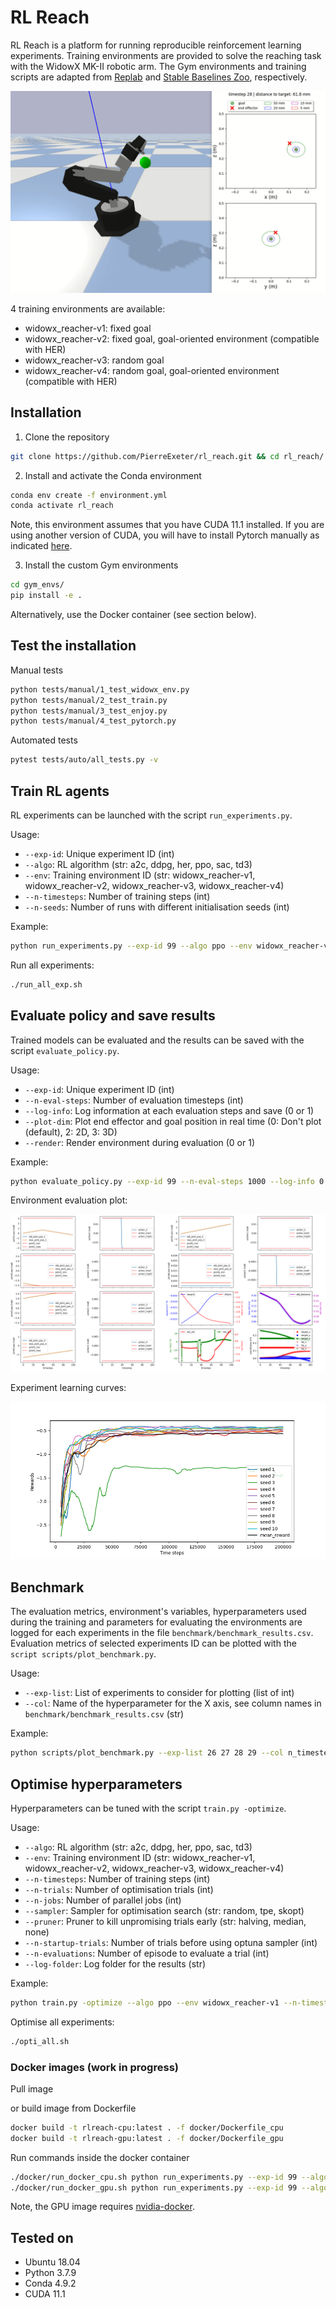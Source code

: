 # RL Reach
RL Reach is a platform for running reproducible reinforcement learning experiments. Training environments are provided to solve the reaching task with the WidowX MK-II robotic arm.
The Gym environments and training scripts are adapted from [Replab](https://github.com/bhyang/replab) and [Stable Baselines Zoo](https://github.com/DLR-RM/rl-baselines3-zoo), respectively.

![Alt text](/docs/widowx_env.gif?raw=true "The Widowx Gym environment in Pybullet")


4 training environments are available:
- widowx_reacher-v1: fixed goal
- widowx_reacher-v2: fixed goal, goal-oriented environment (compatible with HER)
- widowx_reacher-v3: random goal
- widowx_reacher-v4: random goal, goal-oriented environment (compatible with HER)

## Installation


1. Clone the repository

```bash
git clone https://github.com/PierreExeter/rl_reach.git && cd rl_reach/
```

2. Install and activate the Conda environment

```bash
conda env create -f environment.yml
conda activate rl_reach
```
Note, this environment assumes that you have CUDA 11.1 installed. If you are using another version of CUDA, you will have to install Pytorch manually as indicated [here](https://pytorch.org/get-started/locally/).

3. Install the custom Gym environments

```bash
cd gym_envs/
pip install -e .
```

Alternatively, use the Docker container (see section below).

## Test the installation

Manual tests

```bash
python tests/manual/1_test_widowx_env.py
python tests/manual/2_test_train.py
python tests/manual/3_test_enjoy.py
python tests/manual/4_test_pytorch.py
```

Automated tests

```bash
pytest tests/auto/all_tests.py -v
```


## Train RL agents

RL experiments can be launched with the script `run_experiments.py`.

Usage:
- `--exp-id`: Unique experiment ID (int)
- `--algo`: RL algorithm (str: a2c, ddpg, her, ppo, sac, td3)
- `--env`: Training environment ID (str: widowx_reacher-v1, widowx_reacher-v2, widowx_reacher-v3, widowx_reacher-v4)
- `--n-timesteps`: Number of training steps (int)
- `--n-seeds`: Number of runs with different initialisation seeds (int)

Example:
```bash
python run_experiments.py --exp-id 99 --algo ppo --env widowx_reacher-v1 --n-timesteps 100000 --n-seeds 5
```
Run all experiments:
```bash
./run_all_exp.sh
```

## Evaluate policy and save results

Trained models can be evaluated and the results can be saved with the script `evaluate_policy.py`.

Usage:
- `--exp-id`: Unique experiment ID (int)
- `--n-eval-steps`: Number of evaluation timesteps (int)
- `--log-info`: Log information at each evaluation steps and save (0 or 1)
- `--plot-dim`: Plot end effector and goal position in real time (0: Don't plot (default), 2: 2D, 3: 3D)
- `--render`: Render environment during evaluation (0 or 1)

Example:
```bash
python evaluate_policy.py --exp-id 99 --n-eval-steps 1000 --log-info 0 --plot-dim 0 --render 0
```

Environment evaluation plot:

![Alt text](/docs/plot_episode_eval_log.png)

Experiment learning curves:

![Alt text](/docs/reward_vs_timesteps_smoothed.png)

## Benchmark

The evaluation metrics, environment's variables, hyperparameters used during the training and parameters for evaluating the environments are logged for each experiments in the file `benchmark/benchmark_results.csv`. Evaluation metrics of selected experiments ID can be plotted with the `script scripts/plot_benchmark.py`.

Usage:
- `--exp-list`: List of experiments to consider for plotting (list of int)
- `--col`: Name of the hyperparameter for the X axis, see column names in `benchmark/benchmark_results.csv` (str)

Example:
```bash
python scripts/plot_benchmark.py --exp-list 26 27 28 29 --col n_timesteps
```

## Optimise hyperparameters

Hyperparameters can be tuned with the script `train.py -optimize`.


Usage:
- `--algo`: RL algorithm (str: a2c, ddpg, her, ppo, sac, td3)
- `--env`: Training environment ID (str: widowx_reacher-v1, widowx_reacher-v2, widowx_reacher-v3, widowx_reacher-v4)
- `--n-timesteps`: Number of training steps (int)
- `--n-trials`: Number of optimisation trials (int)
- `--n-jobs`: Number of parallel jobs (int)
- `--sampler`: Sampler for optimisation search (str: random, tpe, skopt)
- `--pruner`: Pruner to kill unpromising trials early (str: halving, median, none)
- `--n-startup-trials`: Number of trials before using optuna sampler (int)
- `--n-evaluations`: Number of episode to evaluate a trial (int) 
- `--log-folder`: Log folder for the results (str) 

Example:
```bash
python train.py -optimize --algo ppo --env widowx_reacher-v1 --n-timesteps 100000 --n-trials 100 --n-jobs 8 --sampler tpe --pruner median --n-startup-trials 10 --n-evaluations 10 --log-folder logs/opti
```

Optimise all experiments:
```bash
./opti_all.sh
```

### Docker images (work in progress)

Pull image

or build image from Dockerfile


```bash
docker build -t rlreach-cpu:latest . -f docker/Dockerfile_cpu
docker build -t rlreach-gpu:latest . -f docker/Dockerfile_gpu
```

Run commands inside the docker container

```bash
./docker/run_docker_cpu.sh python run_experiments.py --exp-id 99 --algo ppo --env widowx_reacher-v1 --n-timesteps 30000 --n-seeds 2
./docker/run_docker_gpu.sh python run_experiments.py --exp-id 99 --algo ppo --env widowx_reacher-v1 --n-timesteps 30000 --n-seeds 2
```

Note, the GPU image requires [nvidia-docker](https://github.com/NVIDIA/nvidia-docker).


## Tested on

- Ubuntu 18.04
- Python 3.7.9
- Conda 4.9.2
- CUDA 11.1
